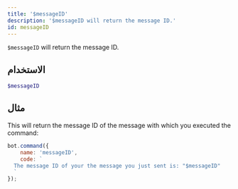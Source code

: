 ```yaml
---
title: '$messageID'
description: '$messageID will return the message ID.'
id: messageID
---
```


`$messageID` will return the message ID.

## الاستخدام

```php
$messageID
```

## مثال

This will return the message ID of the message with which you executed the command:

```javascript
bot.command({
    name: 'messageID',
    code: `
  The message ID of your the message you just sent is: "$messageID"
  `
});
```
